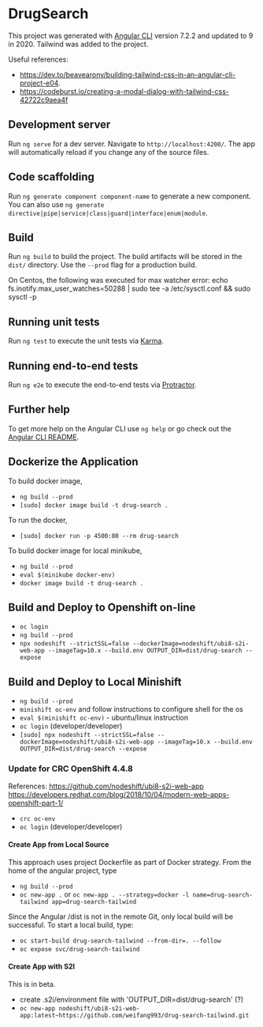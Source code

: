 # DrugSearch

This project was generated with [Angular CLI](https://github.com/angular/angular-cli) version 7.2.2 and updated to 9 in 2020. Tailwind was added to the project.

Useful references:

* https://dev.to/beavearony/building-tailwind-css-in-an-angular-cli-project-e04. 
* https://codeburst.io/creating-a-modal-dialog-with-tailwind-css-42722c9aea4f

## Development server

Run `ng serve` for a dev server. Navigate to `http://localhost:4200/`. The app will automatically reload if you change any of the source files.

## Code scaffolding

Run `ng generate component component-name` to generate a new component. You can also use `ng generate directive|pipe|service|class|guard|interface|enum|module`.

## Build

Run `ng build` to build the project. The build artifacts will be stored in the `dist/` directory. Use the `--prod` flag for a production build.

On Centos, the following was executed for max watcher error:
echo fs.inotify.max_user_watches=50288 | sudo tee -a /etc/sysctl.conf && sudo sysctl -p

## Running unit tests

Run `ng test` to execute the unit tests via [Karma](https://karma-runner.github.io).

## Running end-to-end tests

Run `ng e2e` to execute the end-to-end tests via [Protractor](http://www.protractortest.org/).

## Further help

To get more help on the Angular CLI use `ng help` or go check out the [Angular CLI README](https://github.com/angular/angular-cli/blob/master/README.md).


## Dockerize the Application

To build docker image,

* `ng build --prod`
* `[sudo] docker image build -t drug-search .`

To run the docker,

* `[sudo] docker run -p 4500:80 --rm drug-search` 

To build docker image for local minikube,

* `ng build --prod`
* `eval $(minikube docker-env)`
* `docker image build -t drug-search .`

## Build and Deploy to Openshift on-line

* `oc login`
* `ng build --prod`
* `npx nodeshift --strictSSL=false --dockerImage=nodeshift/ubi8-s2i-web-app --imageTag=10.x --build.env OUTPUT_DIR=dist/drug-search --expose`

## Build and Deploy to Local Minishift

* `ng build --prod`
* `minishift oc-env` and follow instructions to configure shell for the os
* `eval $(minishift oc-env)` - ubuntu/linux instruction
* `oc login`  (developer/developer)
* `[sudo] npx nodeshift --strictSSL=false --dockerImage=nodeshift/ubi8-s2i-web-app --imageTag=10.x --build.env OUTPUT_DIR=dist/drug-search --expose`

### Update for CRC OpenShift 4.4.8 ###

References: 
https://github.com/nodeshift/ubi8-s2i-web-app
https://developers.redhat.com/blog/2018/10/04/modern-web-apps-openshift-part-1/

* `crc oc-env`
* `oc login`  (developer/developer)

#### Create App from Local Source ####

This approach uses project Dockerfile as part of Docker strategy. From the home of the angular project, type

* `ng build --prod`
* `oc new-app .` or `oc new-app . --strategy=docker -l name=drug-search-tailwind app=drug-search-tailwind`

Since the Angular /dist is not in the remote Git, only local build will be successful. To start a local build, type:
* `oc start-build drug-search-tailwind --from-dir=. --follow`
* `oc expose svc/drug-search-tailwind`

#### Create App with S2I ####

This is in beta.

* create .s2i/environment file with 'OUTPUT_DIR=dist/drug-search' (?)
* `oc new-app nodeshift/ubi8-s2i-web-app:latest~https://github.com/weifang993/drug-search-tailwind.git`
